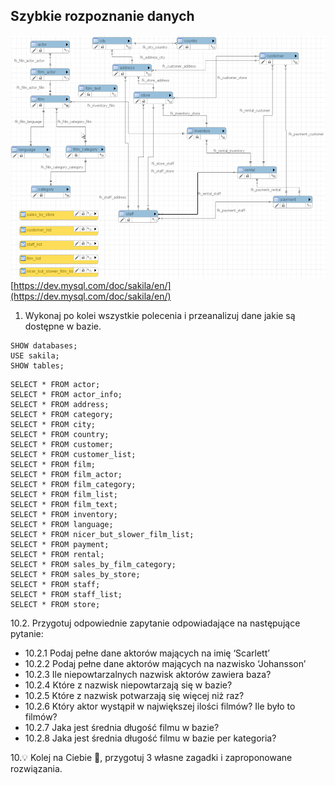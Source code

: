 ## Szybkie rozpoznanie danych

![../09_sakila_import/.images/sakila-schema.png](../09_sakila_import/.images/sakila-schema.png)
[https://dev.mysql.com/doc/sakila/en/](https://dev.mysql.com/doc/sakila/en/)

1. Wykonaj po kolei wszystkie polecenia i przeanalizuj dane jakie są dostępne w bazie.
```
SHOW databases;
USE sakila;
SHOW tables;
```
```
SELECT * FROM actor;
SELECT * FROM actor_info;
SELECT * FROM address;
SELECT * FROM category;
SELECT * FROM city;
SELECT * FROM country;
SELECT * FROM customer;
SELECT * FROM customer_list;
SELECT * FROM film;
SELECT * FROM film_actor;
SELECT * FROM film_category;
SELECT * FROM film_list;
SELECT * FROM film_text;
SELECT * FROM inventory;
SELECT * FROM language;
SELECT * FROM nicer_but_slower_film_list;
SELECT * FROM payment;
SELECT * FROM rental;
SELECT * FROM sales_by_film_category;
SELECT * FROM sales_by_store;
SELECT * FROM staff;
SELECT * FROM staff_list;
SELECT * FROM store;
```
10.2. Przygotuj odpowiednie zapytanie odpowiadające na następujące pytanie:
* 10.2.1 Podaj pełne dane aktorów mających na imię ‘Scarlett’
* 10.2.2 Podaj pełne dane aktorów mających na nazwisko ‘Johansson’
* 10.2.3 Ile niepowtarzalnych nazwisk aktorów zawiera baza?
* 10.2.4 Które z nazwisk niepowtarzają się w bazie?
* 10.2.5 Które z nazwisk potwarzają się więcej niż raz?
* 10.2.6 Który aktor wystąpił w największej ilości filmów? Ile było to filmów?
* 10.2.7 Jaka jest średnia długość filmu w bazie?
* 10.2.8 Jaka jest średnia długość filmu w bazie per kategoria?

10.:bulb: Kolej na Ciebie :thinking:, przygotuj 3 własne zagadki i zaproponowane rozwiązania.


